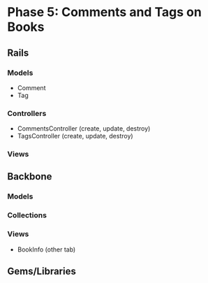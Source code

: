# Phase 5: Comments and Tags on Books

## Rails
### Models
* Comment
* Tag

### Controllers
* CommentsController (create, update, destroy)
* TagsController (create, update, destroy)

### Views

## Backbone
### Models

### Collections

### Views
* BookInfo (other tab)

## Gems/Libraries
